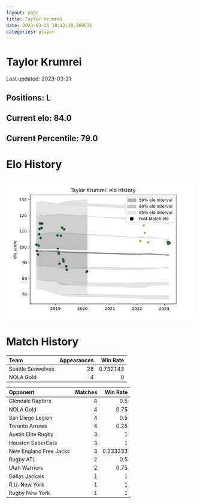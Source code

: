 ```yaml
---  
layout: page  
title: Taylor Krumrei  
date: 2023-03-21 18:12:10.569531  
categories: player  
---
```

# Taylor Krumrei


Last updated: 2023-03-21
## Positions: L

## Current elo: 84.0

## Current Percentile: 79.0

# Elo History


![elo history](history_TaylorKrumrei.png)
# Match History


| Team              |   Appearances |   Win Rate |
|:------------------|--------------:|-----------:|
| Seattle Seawolves |            28 |   0.732143 |
| NOLA Gold         |             4 |   0        |

| Opponent               |   Matches |   Win Rate |
|:-----------------------|----------:|-----------:|
| Glendale Raptors       |         4 |   0.5      |
| NOLA Gold              |         4 |   0.75     |
| San Diego Legion       |         4 |   0.5      |
| Toronto Arrows         |         4 |   0.25     |
| Austin Elite Rugby     |         3 |   1        |
| Houston SaberCats      |         3 |   1        |
| New England Free Jacks |         3 |   0.333333 |
| Rugby ATL              |         2 |   0.5      |
| Utah Warriors          |         2 |   0.75     |
| Dallas Jackals         |         1 |   1        |
| R.U. New York          |         1 |   1        |
| Rugby New York         |         1 |   1        |